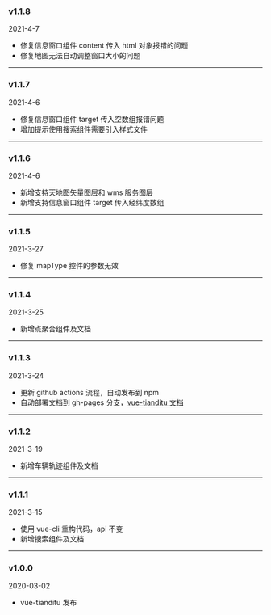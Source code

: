 ### v1.1.8

2021-4-7

- 修复信息窗口组件 content 传入 html 对象报错的问题
- 修复地图无法自动调整窗口大小的问题

---

### v1.1.7

2021-4-6

- 修复信息窗口组件 target 传入空数组报错问题
- 增加提示使用搜索组件需要引入样式文件

---

### v1.1.6

2021-4-6

- 新增支持天地图矢量图层和 wms 服务图层
- 新增支持信息窗口组件 target 传入经纬度数组

---

### v1.1.5

2021-3-27

- 修复 mapType 控件的参数无效

---

### v1.1.4

2021-3-25

- 新增点聚合组件及文档

---

### v1.1.3

2021-3-24

- 更新 github actions 流程，自动发布到 npm
- 自动部署文档到 gh-pages 分支，[vue-tianditu 文档](https://soullyoko.github.io/vue-tianditu/)

---

### v1.1.2

2021-3-19

- 新增车辆轨迹组件及文档

---

### v1.1.1

2021-3-15

- 使用 vue-cli 重构代码，api 不变
- 新增搜索组件及文档

---

### v1.0.0

2020-03-02

- vue-tianditu 发布
